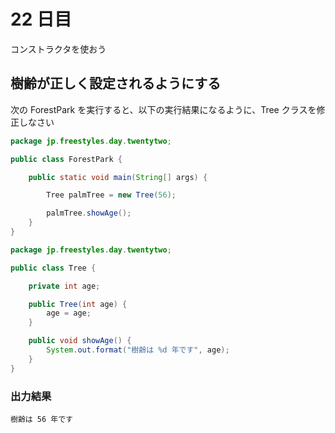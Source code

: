 # 22 日目

コンストラクタを使おう

## 樹齢が正しく設定されるようにする

次の ForestPark を実行すると、以下の実行結果になるように、Tree クラスを修正しなさい

```java
package jp.freestyles.day.twentytwo;

public class ForestPark {

    public static void main(String[] args) {

        Tree palmTree = new Tree(56);

        palmTree.showAge();
    }
}
```

```java
package jp.freestyles.day.twentytwo;

public class Tree {

    private int age;

    public Tree(int age) {
        age = age;
    }

    public void showAge() {
        System.out.format("樹齢は %d 年です", age);
    }
}
```

### 出力結果

```
樹齢は 56 年です
```
